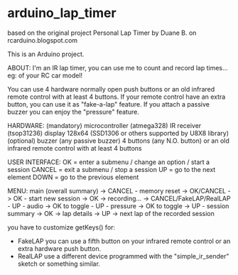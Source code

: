 # arduino_lap_timer
based on the original project Personal Lap Timer by Duane B. on rcarduino.blogspot.com


This is an Arduino project.

ABOUT:
I'm an IR lap timer, you can use me to count and record lap times... eg: of your RC car model!

You can use 4 hardware normally open push buttons or an old infrared remote control with at least 4 buttons.
If your remote control have an extra button, you can use it as "fake-a-lap" feature.
If you attach a passive buzzer you can enjoy the "pressure" feature.

HARDWARE:
(mandatory)
microcontroller (atmega328)
IR receiver     (tsop31236)
display 128x64  (SSD1306 or others supported by U8X8 library)
(optional)
buzzer          (any passive buzzer)
4 buttons       (any N.O. button)
or an old infrared remote control with at least 4 buttons

USER INTERFACE:
OK = enter a submenu / change an option / start a session
CANCEL = exit a submenu / stop a session
UP = go to the next element
DOWN = go to the previous element

MENU:
main (overall summary)
-> CANCEL - memory reset -> OK/CANCEL
-> OK - start new session -> OK -> recording... -> CANCEL/FakeLAP/RealLAP
      - UP - audio -> OK to toggle
      - UP - pressure -> OK to toggle
-> UP - session summary -> OK -> lap details -> UP -> next lap of the recorded session

you have to customize getKeys() for:
- FakeLAP
you can use a fifth button on your infrared remote control or an extra hardware push button.
- RealLAP
use a different device programmed with the "simple_ir_sender" sketch or something similar.
